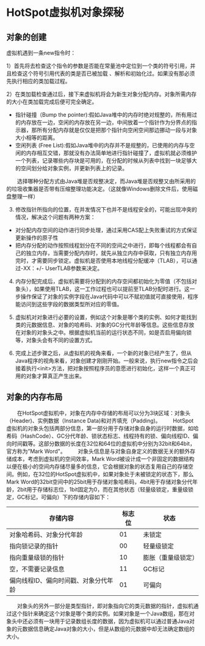 # HotSpot虚拟机对象探秘

## 对象的创建
虚拟机遇到一条new指令时：

1）首先将去检查这个指令的参数是否能在常量池中定位到一个类的符号引用，并且检查这个符号引用代表的类是否已被加载
、解析和初始化过。如果没有那必须先执行相应的类加载过程。

2）在类加载检查通过后，接下来虚拟机将会为新生对象分配内存。对象所需内存的大小在类加载完成后便可完全确定。
- 指针碰撞（Bump the pointer):假如Java堆中的内存时绝对规整的，所有用过的内存放在一边，空闲的内存放在另一边，中间放着一个指针作为分界点的指示器，那所有分配内存就是仅仅是把那个指针向空闲空间那边挪动一段与对象大小相等的距离。
- 空闲列表 (Free List):假如Java堆中的内存并不是规整的，已使用的内存与空闲的内存相互交错，那就没有办法简单地进行指针碰撞了，虚拟机就必须维护一个列表，记录哪些内存块是可用的，在分配的时候从列表中找到一块足够大的空间划分给对象实例，并更新列表上的记录。

&emsp;&emsp;选择哪种分配方式由Java堆是否规整决定，而Java堆是否规整又由所采用的的垃圾收集器是否带有压缩整理功能决定。（这就像Windows删除文件后，使用磁盘整理一样）

3) 修改指针所指向的位置，在并发情况下也并不是线程安全的，可能出现冲突的情况，解决这个问题有两种方案：
- 对分配内存空间的动作进行同步处理，通过采用CAS配上失败重试的方式保证更新操作的原子性
- 把内存分配的动作按照线程划分在不同的空间之中进行，即每个线程都会有自己的独立内存，当需要分配内存时，就先从独立内存中获取，只有独立内存用完时，才需要同步锁定。虚拟机是否使用本地线程分配缓冲（TLAB），可以通过-XX：+/- UserTLAB参数来决定。

4) 内存分配完成后，虚拟机需要将分配到的内存空间都初始化为零值（不包括对象头），如果使用TLAB，这一工作过程也可以提前至TLAB分配时进行。这一步操作保证了对象的实例字段在Java代码中可以不赋初值就可直接使用，程序能访问到这些字段的数据类型所对应的零值。

5) 虚拟机对对象进行必要的设置，例如这个对象是哪个类的实例、如何才能找到类的元数据信息、对象的哈希码、对象的GC分代年龄等信息。这些信息存放在对象的对象头之中。根据虚拟机当前的运行状态不同，如是否启用偏向锁等，对象头会有不同的设置方式。

6) 完成上述步骤之后，从虚拟机的视角来看，一个新的对象已经产生了，但从Java程序的视角来看，对象创建才刚刚开始。一般来说，执行new指令之后会接着执行\<init\>方法，把对象按照程序员的意愿进行初始化，这样一个真正可用的对象才算真正产生出来。
  
## 对象的内存布局
&emsp;&emsp;在HotSpot虚拟机中，对象在内存中存储的布局可以分为3块区域：对象头（Header)、实例数据（Instance Data)和对齐填充（Padding)。
&emsp;&emsp;HotSpot虚拟机的对象头包括两部分信息，第一部分用于存储对象自身的运行时数据，如哈希码（HashCode）、GC分代年龄、锁状态标志、线程持有的锁、偏向线程ID、偏向时间戳等。这部分数据的长度在32位和64位的虚拟机中分别为32bit和64bit，官方称为”Mark Word"。
&emsp;&emsp;对象头信息是与对象自身定义的数据无关的额外存储成本，考虑到虚拟机的空间效率，Mark Word被设计成一个非固定的数据结构以便在极小的空间内存储尽量多的信息，它会根据对象的状态复用自己的存储空间。例如，在32位的HotSpot虚拟机中，如果对象处于未被锁定的状态下，那么Mark Word的32bit空间中的25bit用于存储对象哈希码，4bit用于存储对象分代年龄，2bit用于存储标志位，1bit固定为0，而在其他状态（轻量级锁定，重量级锁定，GC标记，可偏向）下的存储内容如下：

|存储内容|标志位|状态|
|-|-|-|
|对象哈希码、对象分代年龄|01|未锁定|
|指向锁记录的指针|00|轻量级锁定|
|指向重量级锁的指针|10|膨胀（重量级锁定）|
|空，不需要记录信息|11|GC标记|
|偏向线程ID、偏向时间戳、对象分代年龄|01|可偏向|

&emsp;&emsp;对象头的另外一部分是类型指针，即对象指向它的类元数据的指针，虚拟机通过这个指针来确定这个对象是哪个类的实例。如果对象是一个Java数组，那在对象头中还必须有一块用于记录数组长度的数据，因为虚拟机可以通过普通Java对象的元数据信息确定Java对象的大小，但是从数组的元数据中却无法确定数组的大小。
